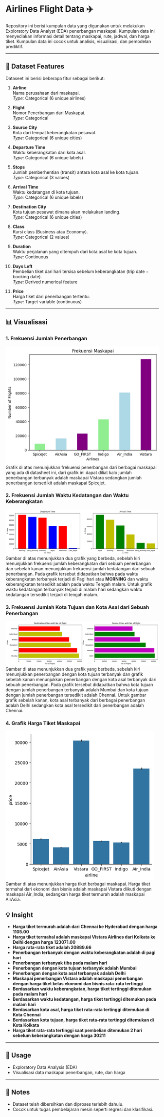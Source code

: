 # Airlines Flight Data ✈️

Repository ini berisi kumpulan data yang digunakan untuk melakukan Exploratory Data Analyst (EDA) penerbangan maskapai. Kumpulan data ini menyediakan informasi detail tentang maskapai, rute, jadwal, dan harga tiket. Kumpulan data ini cocok untuk analisis, visualisasi, dan pemodelan prediktif.

---

## 📂 Dataset Features

Dataseet ini berisi beberapa fitur sebagai berikut:

1. **Airline**  
   Nama perusahaan dari maskapai.  
   *Type:* Categorical (6 unique airlines)

2. **Flight**  
   Nomor Penerbangan dari Maskapai.  
   *Type:* Categorical

3. **Source City**  
   Kota dari tempat keberangkatan pesawat.  
   *Type:* Categorical (6 unique cities)

4. **Departure Time**  
   Waktu keberangkatan dari kota asal.  
   *Type:* Categorical (6 unique labels)

5. **Stops**  
   Jumlah pemberhentian (transit) antara kota asal ke kota tujuan.  
   *Type:* Categorical (3 values)

6. **Arrival Time**  
   Waktu kedatangan di kota tujuan.  
   *Type:* Categorical (6 unique labels)

7. **Destination City**  
   Kota tujuan pesawat dimana akan melakukan landing.  
   *Type:* Categorical (6 unique cities)

8. **Class**  
   Kursi class (Business atau Economy).  
   *Type:* Categorical (2 values)

9. **Duration**  
   Waktu perjalanan yang ditempuh dari kota asal ke kota tujuan.  
   *Type:* Continuous

10. **Days Left**  
    Pembelian tiket dari hari tersisa sebelum keberangkatan (trip date − booking date).  
    *Type:* Derived numerical feature

11. **Price**  
    Harga tiket dari penerbangan tertentu.  
    *Type:* Target variable (continuous)

---
## 📊 Visualisasi
### 1. Frekuensi Jumlah Penerbangan
![Frekuensi Penerbangan](Assets/Frekuensi%20Maskapai.png)<br>
Grafik di atas menunjukkan frekuensi penerbangan dari berbagai maskapai yang ada di datasheet ini, dari grafik ini dapat diliat kalo jumlah penerbangan terbanyak adalah maskapai Vistara sedangkan jumlah penerbangan tersedikit adalah maskapai Spicejet.
### 2. Frekuensi Jumlah Waktu Kedatangan dan Waktu Keberangkatan
![Frekuensi waktu kedatangan dan waktu keberangkatan](Assets/Frekuensi%20Departure%20dan%20Arrival%20Time.png)<br>
Gambar di atas menunjukkan dua grafik yang berbeda, sebelah kiri menunjukkan frekuensi jumlah keberangkatan dari sebuah penerbangan dan sebelah kanan menunjukkan frekuensi jumlah kedatangan dari sebuah penerbangan. Pada grafik tersebut didapatkan bahwa pada waktu keberangkatan terbanyak terjadi di Pagi hari atau **MORNING** dan waktu keberangkatan tersedikit adalah pada waktu Tengah malam. Untuk grafik waktu kedatangan terbanyak terjadi di malam hari sedangkan waktu kedatangan tersedikit terjadi di tengah malam.
### 3. Frekuensi Jumlah Kota Tujuan dan Kota Asal dari Sebuah Penerbangan
![Frekuensi Jumlah Kota Tujuan dan Kota Asal dari Sebuah Penerbangan](Assets/Frekuensi%20Penerbangan%20dari%20kota%20asal%20dan%20tujuan.png)<br>
Gambar di atas menunjukkan dua grafik yang berbeda, sebelah kiri menunjukkan penerbangan dengan kota tujuan terbanyak dan grafik sebelah kanan menunjukkan penerbangan dengan kota asal terbanyak dari sebuah penerbangan. Pada grafik tersebut didapatkan bahwa kota tujuan dengan jumlah penerbangan terbanyak adalah Mumbai dan kota tujuan dengan jumlah penerbangan tersedikit adalah Chennai. Untuk gambar grafik sebelah kanan, kota asal terbanyak dari berbagai penerbangan adalah Delhi sedangkan kota asal tersedikit dari penerbangan adalah Chennai.

### 4. Grafik Harga Tiket Maskapai
![Harga Tiket Maskapai](Assets/Rata-rata%20Harga%20tiket%20dari%20berbagai%20maskapai.png)<br>
Gambar di atas menunjukkan harga tiket berbagai maskapai. Harga tiket termahal dari ekonomi dan bisnis adalah maskapai Vistara diikuti dengan maskapai Air_India, sedangkan harga tiket termurah adalah maskapai AirAsia.

## 💡 Insight

- **Harga tiket termurah adalah dari Chennai ke Hyderabad dengan harga 1105.00** 
- **Harga tiket termahal adalah maskapai Vistara Airlines dari Kolkata ke Delhi dengan harga 123071.00**
- **Harga rata-rata tiket adalah 20889.66**
- **Penerbangan terbanyak dengan waktu keberangkatan adalah di pagi hari**
- **Penerbangan terbanyak tiba pada malam hari**
- **Penerbangan dengan kota tujuan terbanyak adalah Mumbai**
- **Penerbangan dengan kota asal terbanyak adalah Delhi**
- **Maskapai penerbangan Vistara adalah maskapai penerbangan dengan harga tiket kelas ekonomi dan bisnis rata-rata tertinggi**
- **Berdasarkan waktu keberangkatan, harga tiket tertinggi ditemukan pada malam hari**
- **Berdasarkan waktu kedatangan, harga tiket tertinggi ditemukan pada malam hari**
- **Berdasarkan kota asal, harga tiket rata-rata tertinggi ditemukan di Kota Chennai**
- **Berdasarkan kota tujuan, harga tiket rata-rata tertinggi ditemukan di Kota Kolkata**
- **Harga tiket rata-rata tertinggi saat pembelian ditemukan 2 hari sebelum keberangkatan dengan harga 30211** 


---

## 🚀 Usage

- Exploratory Data Analysis (EDA)  
- Visualisasi data maskapai penerbangan, rute, dan harga   

---

## 📌 Notes
- Dataset telah dibersihkan dan diproses terlebih dahulu.  
- Cocok untuk tugas pembelajaran mesin seperti regresi dan klasifikasi.  
